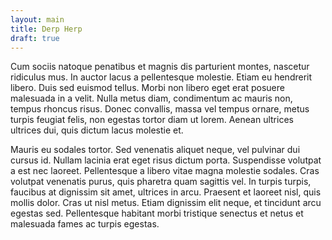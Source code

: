 ```yaml
---
layout: main
title: Derp Herp
draft: true
---
```

Cum sociis natoque penatibus et magnis dis parturient montes, nascetur ridiculus mus. <!--more-->In auctor lacus a pellentesque molestie. Etiam eu hendrerit libero. Duis sed euismod tellus. Morbi non libero eget erat posuere malesuada in a velit. Nulla metus diam, condimentum ac mauris non, tempus rhoncus risus. Donec convallis, massa vel tempus ornare, metus turpis feugiat felis, non egestas tortor diam ut lorem. Aenean ultrices ultrices dui, quis dictum lacus molestie et.

Mauris eu sodales tortor. Sed venenatis aliquet neque, vel pulvinar dui cursus id. Nullam lacinia erat eget risus dictum porta. Suspendisse volutpat a est nec laoreet. Pellentesque a libero vitae magna molestie sodales. Cras volutpat venenatis purus, quis pharetra quam sagittis vel. In turpis turpis, faucibus at dignissim sit amet, ultrices in arcu. Praesent et laoreet nisl, quis mollis dolor. Cras ut nisl metus. Etiam dignissim elit neque, et tincidunt arcu egestas sed. Pellentesque habitant morbi tristique senectus et netus et malesuada fames ac turpis egestas.